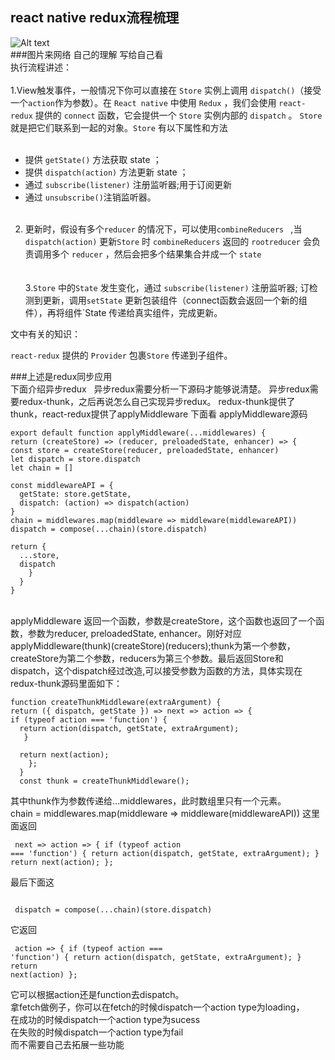 react native redux流程梳理
---
![Alt text](https://raw.githubusercontent.com/pj0579/Redux-use/master/A2043282-5BEC-4FEF-9771-3DE81EAF0FCE.png)<br/>
###图片来网络   自己的理解 写给自己看 <br/>
执行流程讲述：<br/><br/>
1.View触发事件，一般情况下你可以直接在 `Store` 实例上调用 `dispatch()`（接受一个`action`作为参数）。在 `React native` 中使用 `Redux` ，我们会使用 `react-redux` 提供的 `connect` 函数，它会提供一个 `Store` 实例内部的 `dispatch` 。 `Store` 就是把它们联系到一起的对象。`Store` 有以下属性和方法 <br/><br/>
+ 提供 `getState()` 方法获取 state ；<br/>
+ 提供 `dispatch(action)` 方法更新 state ；<br/>
+ 通过 `subscribe(listener)` 注册监听器;用于订阅更新<br/>
+ 通过 `unsubscribe()`注销监听器。<br/><br/>
2. 更新时，假设有多个`reducer` 的情况下，可以使用`combineReducers ` ,当`dispatch(action)` 更新`Store` 时 `combineReducers` 返回的 `rootreducer` 会负责调用多个 `reducer` ，然后会把多个结果集合并成一个 `state`<br/>  <br/><br/>
3.`Store` 中的`State` 发生变化，通过 `subscribe(listener)` 注册监听器; 订检测到更新，调用`setState` 更新包装组件（connect函数会返回一个新的组件），再将组件`State 传递给真实组件，完成更新。

文中有关的知识：

`react-redux` 提供的 `Provider` 包裹`Store` 传递到子组件。

###上述是redux同步应用<br/>
下面介绍异步redux   
异步redux需要分析一下源码才能够说清楚。
异步redux需要redux-thunk，之后再说怎么自己实现异步redux。
redux-thunk提供了thunk，react-redux提供了applyMiddleware
下面看 applyMiddleware源码

  	export default function applyMiddleware(...middlewares) {
    return (createStore) => (reducer, preloadedState, enhancer) => {
    const store = createStore(reducer, preloadedState, enhancer)
    let dispatch = store.dispatch
    let chain = []

    const middlewareAPI = {
      getState: store.getState,
      dispatch: (action) => dispatch(action)
    }
    chain = middlewares.map(middleware => middleware(middlewareAPI))
    dispatch = compose(...chain)(store.dispatch)

    return {
      ...store,
      dispatch
        }
      }
    }
    <br/>
applyMiddleware 返回一个函数，参数是createStore，这个函数也返回了一个函数，参数为reducer, preloadedState, enhancer。刚好对应 applyMiddleware(thunk)(createStore)(reducers);thunk为第一个参数，createStore为第二个参数，reducers为第三个参数。最后返回Store和dispatch，这个dispatch经过改造,可以接受参数为函数的方法，具体实现在redux-thunk源码里面如下：

    function createThunkMiddleware(extraArgument) {
    return ({ dispatch, getState }) => next => action => {
    if (typeof action === 'function') {
      return action(dispatch, getState, extraArgument);
       }

      return next(action);
        };
      }
      const thunk = createThunkMiddleware();
其中thunk作为参数传递给...middlewares，此时数组里只有一个元素。<br/>
chain = middlewares.map(middleware => middleware(middlewareAPI))
这里面返回<br/>
          <pre><code>
           next => action => {
           if (typeof action === 'function') {
          return action(dispatch, getState, extraArgument);
          }
           return next(action);
          };
</code></pre>
最后下面这<br/>
 <pre><code>
 dispatch = compose(...chain)(store.dispatch)
</code></pre>
           
它返回<br/>
            <pre><code>
 action => {
           if (typeof action === 'function') {
           return action(dispatch, getState, extraArgument);
          }
           return next(action)
           };
</code></pre>
它可以根据action还是function去dispatch。<br/>
拿fetch做例子，你可以在fetch的时候dispatch一个action type为loading，<br/>
在成功的时候dispatch一个action type为sucess<br/>
在失败的时候dispatch一个action type为fail<br/>
而不需要自己去拓展一些功能      


    

